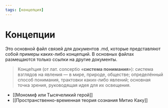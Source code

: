 ```yaml
---
tags: [концепция]
---
```

# Концепции

Это основной файл связей для документов .md, которые представляют собой примеры каких-либо концепций. В основных файлах размещаются только ссылки на другие документы.

> Конце́пция (от лат. conceptio «**система понимания**»): система взглядов на явления — в мире, природе, обществе; определённый способ понимания, трактовки каких-либо явлений; основная точка зрения, руководящая идея для их освещения.

* [[Мономиф или Тысячеликий герой]]
* [[Пространственно-временная теория сознания Митио Каку]]
